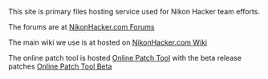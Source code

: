 This site is primary files hosting service used for Nikon Hacker team efforts.

The forums are at [NikonHacker.com Forums](http://nikonhacker.com/index.php)

The main wiki we use is at hosted on [NikonHacker.com Wiki](http://nikonhacker.com/wiki/Main_Page)

The online patch tool is hosted [Online Patch Tool](http://simeonpilgrim.com/nikon-patch/nikon-patch.html) with the beta release patches [Online Patch Tool Beta](http://simeonpilgrim.com/nikon-patch/nikon-patch-beta.html)